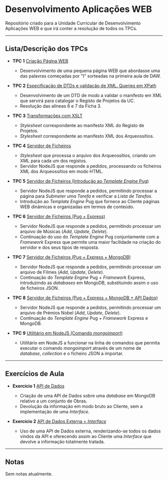 # Desenvolvimento Aplicações WEB
Repositório criado para a Unidade Curricular de Desenvolvimento Aplicações WEB e que irá conter a resolução de todos os TPCs. 

---

## Lista/Descrição dos TPCs

- **TPC 1** [Criação Página WEB](https://github.com/diogoesnog/DWeb2019/tree/master/TCP%201)
  
  - Desenvolvimento de uma pequena página WEB que abordasse uma das palavras começadas por "I" sorteadas na primeira aula de DAW.
- **TPC 2** [Especificação de DTDs e validação de XML. Queries em XPath](https://github.com/diogoesnog/DWeb2019/tree/master/TPC%202)
  - Desenvolvimento de um DTD de modo a validar o manifesto em XML que servirá para catalogar o Registo de Projetos da UC.
  - Resolução das alíneas 6 e 7 da Ficha 3.
- **TPC 3** [Transformações com XSLT](https://github.com/diogoesnog/DWeb2019/tree/master/TPC%203)
  - *Stylesheet* correspondente ao manifesto XML do Registo de Projetos.
  - *Stylesheet* correspondente ao manifesto XML dos Arqueossítios.
- **TPC 4** [Servidor de Ficheiros](https://github.com/diogoesnog/DWeb2019/tree/master/TPC%204)
  - *Stylesheet* que processa o arquivo dos Arqueossítios, criando um XML para cada um dos registos.
  - Servidor NodeJS que responde a pedidos, processando os ficheiros XML dos Arqueossítios em modo HTML.
- **TPC 5** [Servidor de Ficheiros  (Introdução ao *Template Engine* Pug)](https://github.com/diogoesnog/DWeb2019/tree/master/TPC%205)
  - Servidor NodeJS que responde a pedidos, permitindo processar a página para *Submeter uma Tarefa* e verificar a *Lista de Tarefas*.
  - Introdução ao *Template Engine* Pug que fornece ao Cliente páginas WEB dinâmicas e organizadas em termos de conteúdo.
- **TPC 6** [Servidor de Ficheiros (Pug + Express)](https://github.com/diogoesnog/DWeb2019/tree/master/TPC%206)
  - Servidor NodeJS que responde a pedidos, permitindo processar um arquivo de Músicas (*Add*, *Update*, *Delete*).
  - Continuação do uso do *Template Engine* Pug conjuntamente com a *Framework* Express que permite uma maior facilidade na criação do servidor e dos seus tipos de resposta.
- **TPC 7** [Servidor de Ficheiros (Pug + Express + MongoDB)](https://github.com/diogoesnog/DWeb2019/tree/master/TPC%207)
  - Servidor NodeJS que responde a pedidos, permitindo processar um arquivo de Filmes (*Add*, *Update*, *Delete*).
  - Continuação do *Template Engine* Pug + *Framework* Express, introduzindo as *databases* em MongoDB, substituindo assim o uso de ficheiros JSON.
- **TPC 8** [Servidor de Ficheiros (Pug + Express + MongoDB + API Dados)](https://github.com/diogoesnog/DWeb2019/tree/master/TPC%208)
  - Servidor NodeJS que responde a pedidos, permitindo processar um arquivo de Prémios Nobel (*Add*, *Update*, *Delete*).
  - Continuação do *Template Engine* Pug + *Framework* Express e MongoDB.
  
- **TPC 9** [Utilitário em NodeJS (Comando *mongoimport*)](https://github.com/diogoesnog/DWeb2019/tree/master/TPC%209)
  - Utilitário em NodeJS a funcionar na linha de comandos que permita executar o comando *mongoimport* através de um nome de *database*, *collection* e o ficheiro JSON a importar.
---
## Exercícios de Aula

- **Exercício 1** [API de Dados](https://github.com/diogoesnog/DWeb2019/tree/master/Exerc%C3%ADcios%20Aula/EX%201%20-%20Obras)
  - Criação de uma API de Dados sobre uma *database* em MongoDB relativo a um conjunto de Obras.
  - Devolução da informação em modo bruto ao Cliente, sem a implementação de uma *Interface*.
  
- **Exercício 2** [API de Dados Externa + *Interface*](https://github.com/diogoesnog/DWeb2019/tree/master/Exerc%C3%ADcios%20Aula/EX%202%20-%20CLAV%20API%20(Entidades))
  - Uso de uma API de Dados externa, renderizando-se todos os dados vindos da API e oferecendo assim ao Cliente uma *Interface* que devolve a informação totalmente tratada.

---

## Notas

Sem notas atualmente.
